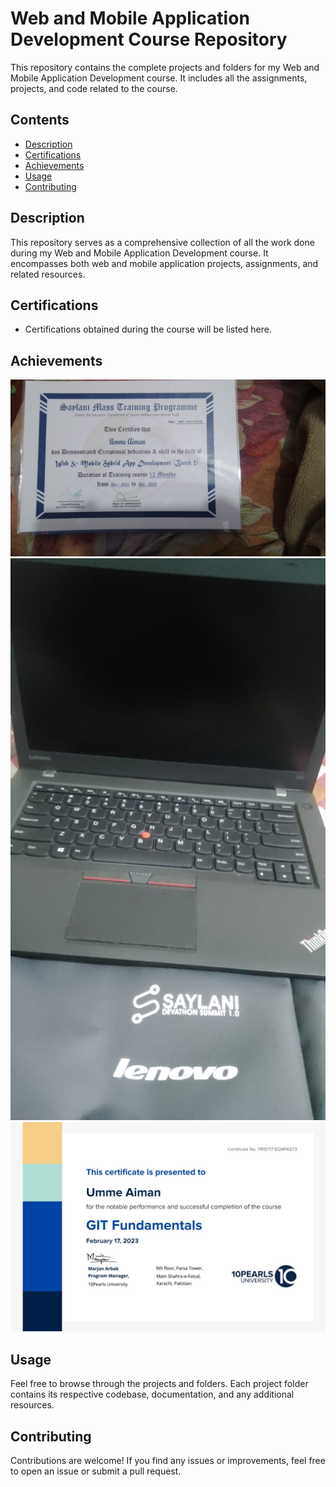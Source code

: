 # Web and Mobile Application Development Course Repository

This repository contains the complete projects and folders for my Web and Mobile Application Development course. It includes all the assignments, projects, and code related to the course.

## Contents

- [Description](#description)
- [Certifications](#certifications)
- [Achievements](#achievements)
- [Usage](#usage)
- [Contributing](#contributing)

## Description

This repository serves as a comprehensive collection of all the work done during my Web and Mobile Application Development course. It encompasses both web and mobile application projects, assignments, and related resources.

## Certifications

- Certifications obtained during the course will be listed here.

## Achievements

![Achievement 1](./CERTIFICATE.jpg)
![Achievement 2](./laptop-prize.jpeg)
![Achievement 2](./10PEARLS.jpg)

## Usage

Feel free to browse through the projects and folders. Each project folder contains its respective codebase, documentation, and any additional resources.

## Contributing

Contributions are welcome! If you find any issues or improvements, feel free to open an issue or submit a pull request.


